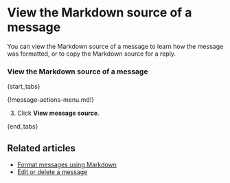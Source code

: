 # View the Markdown source of a message

You can view the Markdown source of a message to learn how the message was
formatted, or to copy the Markdown source for a reply.

### View the Markdown source of a message

{start_tabs}

{!message-actions-menu.md!}

3. Click **View message source**.

{end_tabs}

## Related articles

* [Format messages using Markdown](/help/format-your-message-using-markdown)
* [Edit or delete a message](/help/edit-or-delete-a-message)
